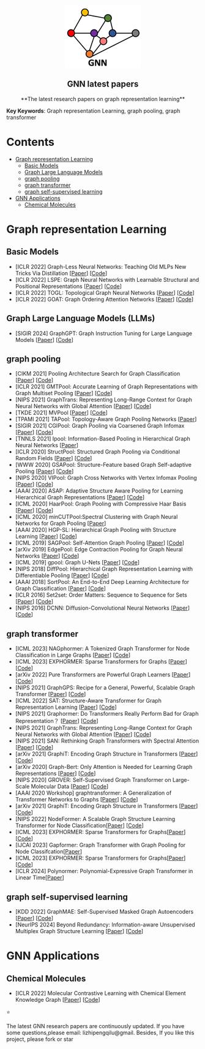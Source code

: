 <p align="center">
 <img width="200px" src="https://github.com/Frank-qlu/GNN_latest_papers/blob/main/imgs/title.png" align="center" alt="GNN latest papers" />
 <h2 align="center">GNN latest papers</h2>
<p align="center" >**The latest research papers on graph representation learning**</p>
</p>

 **Key Keywords**: Graph representation Learning, graph pooling, graph transformer

# Contents

- [Graph representation Learning](#graph-representation-learning)
  - [Basic Models](#basic-models)
  - [Graph Large Language Models](#graph-large-language-models-llms)
  - [graph pooling](#graph-pooling)
  - [graph transformer](#graph-transformer)
  - [graph self-supervised learning](#graph-self-supervised-learning)
- [GNN Applications](#GNN-Applications)
  - [Chemical Molecules](#Chemical-Molecules)
# Graph representation Learning

## Basic Models
- [ICLR 2022] Graph-Less Neural Networks: Teaching Old MLPs New Tricks Via Distillation [[Paper](https://arxiv.org/abs/2110.08727)] [[Code](https://github.com/snap-research/graphless-neural-networks)]
- [ICLR 2022] LSPE: Graph Neural Networks with Learnable Structural and Positional Representations [[Paper](https://arxiv.org/abs/2110.07875)] [[Code](https://github.com/vijaydwivedi75/gnn-lspe)]
- [ICLR 2022] TOGL: Topological Graph Neural Networks [[Paper](https://arxiv.org/abs/2102.07835v4)] [[Code](https://github.com/borgwardtlab/togl)]
- [ICLR 2022] GOAT: Graph Ordering Attention Networks [[Paper](https://arxiv.org/pdf/2204.05351.pdf)] [[Code](https://github.com/MichailChatzianastasis/GOAT)] 

## Graph Large Language Models (LLMs)
- [SIGIR 2024] GraphGPT: Graph Instruction Tuning for Large Language Models [[Paper](https://arxiv.org/pdf/2310.13023v2)] [[Code](https://github.com/HKUDS/GraphGPT)]

## graph pooling
- [CIKM 2021] Pooling Architecture Search for Graph Classification [[Paper](https://arxiv.org/abs/2108.10587)] [[Code](https://github.com/AutoML-Research/PAS)] 
- [ICLR 2021] GMTPool: Accurate Learning of Graph Representations with Graph Multiset Pooling [[Paper](https://openreview.net/pdf?id=JHcqXGaqiGn)] [[Code](https://github.com/JinheonBaek/GMT)] 
- [NIPS 2021] GraphTrans: Representing Long-Range Context for Graph Neural Networks with Global Attention [[Paper](https://proceedings.neurips.cc/paper/2021/file/6e67691b60ed3e4a55935261314dd534-Paper.pdf)] [[Code](https://github.com/ucbrise/graphtrans)] 
- [TKDE 2021] MVPool [[Paper](https://ieeexplore.ieee.org/abstract/document/9460814)] [[Code](https://github.com/cszhangzhen/MVPool)] 
- [TPAMI 2021] TAPool: Topology-Aware Graph Pooling Networks [[Paper](https://paperswithcode.com/paper/topology-aware-graph-pooling-networks)]
- [SIGIR 2021] CGIPool: Graph Pooling via Coarsened Graph Infomax [[Paper](https://arxiv.org/pdf/2105.01275.pdf)] [[Code](https://github.com/PangYunsheng8/CGIPool)] 
- [TNNLS 2021] Ipool: Information-Based Pooling in Hierarchical Graph Neural Networks [[Paper](https://ieeexplore.ieee.org/document/9392315)]
- [ICLR 2020] StructPool: Structured Graph Pooling via Conditional Random Fields  [[Paper](https://openreview.net/forum?id=BJxg_hVtwH)] [[Code](https://github.com/Nate1874/StructPool)]
- [WWW 2020] GSAPool: Structure-Feature based Graph Self-adaptive Pooling [[Paper](https://arxiv.org/pdf/2002.00848.pdf)] [[Code](https://github.com/psp3dcg/GSAPool)]
- [NIPS 2020] VIPool: Graph Cross Networks with Vertex Infomax Pooling [[Paper](https://papers.nips.cc/paper/2020/file/a26398dca6f47b49876cbaffbc9954f9-Paper.pdf)] [[Code](https://github.com/limaosen0/GXN)] 
- [AAAI 2020] ASAP: Adaptive Structure Aware Pooling for Learning Hierarchical Graph Representations [[Paper](https://arxiv.org/abs/1911.07979)] [[Code](https://github.com/malllabiisc/ASAP)] 
- [ICML 2020] HaarPool: Graph Pooling with Compressive Haar Basis [[Paper](https://arxiv.org/abs/1909.11580v2)] [[Code](https://github.com/YuGuangWang/HaarPool)] 
- [ICML 2020] minCUTPool:Spectral Clustering with Graph Neural Networks for Graph Pooling [[Paper](https://arxiv.org/pdf/1907.00481.pdf)] 
- [AAAI 2020] HGP-SL: Hierarchical Graph Pooling with Structure Learning [[Paper](https://arxiv.org/abs/1911.05954)] [[Code](https://github.com/cszhangzhen/HGP-SL)] 
- [ICML 2019] SAGPool: Self-Attention Graph Pooling [[Paper](https://arxiv.org/abs/1904.08082)] [[Code](https://github.com/inyeoplee77/SAGPool)]
- [arXiv 2019] EdgePool: Edge Contraction Pooling for Graph Neural Networks [[Paper](https://arxiv.org/abs/1905.10990)] [[Code](https://github.com/rusty1s/pytorch_geometric/tree/master/benchmark/kernel)]
- [ICML 2019] gpool: Graph U-Nets [[Paper](http://proceedings.mlr.press/v97/gao19a/gao19a.pdf)] [[Code](https://github.com/HongyangGao/Graph-U-Nets)] 
- [NIPS 2018] DiffPool: Hierarchical Graph Representation Learning with Differentiable Pooling [[Paper](https://paperswithcode.com/paper/hierarchical-graph-representation-learning)] [[Code](https://paperswithcode.com/paper/hierarchical-graph-representation-learning)] 
- [AAAI 2018] SortPool: An End-to-End Deep Learning Architecture for Graph Classification [[Paper](https://muhanzhang.github.io/papers/AAAI_2018_DGCNN.pdf)] [[Code](https://github.com/muhanzhang/pytorch_DGCNN)]
- [ICLR 2016] Set2set: Order Matters: Sequence to Sequence for Sets [[Paper](https://arxiv.org/abs/1511.06391)] [[Code](https://paperswithcode.com/paper/order-matters-sequence-to-sequence-for-sets)] 
- [NIPS 2016] DCNN: Diffusion-Convolutional Neural Networks [[Paper](https://proceedings.neurips.cc/paper/2016/file/390e982518a50e280d8e2b535462ec1f-Paper.pdf)] [[Code](https://paperswithcode.com/paper/diffusion-convolutional-neural-networks)] 

## graph transformer
- [ICML 2023] NAGphormer: A Tokenized Graph Transformer for Node Classification in Large Graphs [[Paper](https://openreview.net/pdf?id=8KYeilT3Ow)] [[Code](https://github.com/JHL-HUST/NAGphormer)]
- [ICML 2023] EXPHORMER: Sparse Transformers for Graphs [[Paper](https://arxiv.org/pdf/2303.06147.pdf)] [[Code](https://github.com/hamed1375/Exphormer)]
- [arXiv 2022] Pure Transformers are Powerful Graph Learners [[Paper](https://arxiv.org/pdf/2207.02505.pdf)] [[Code](https://github.com/jw9730/tokengt)]
- [NIPS 2021] GraphGPS: Recipe for a General, Powerful, Scalable Graph Transformer [[Paper](https://arxiv.org/pdf/2205.12454.pdf)] [[Code](https://github.com/rampasek/GraphGPS)]
- [ICML 2022] SAT: Structure-Aware Transformer for Graph Representation Learning [[Paper](https://arxiv.org/abs/2202.03036)] [[Code](https://github.com/borgwardtlab/sat)] 
- [NIPS 2021] Graphormer: Do Transformers Really Perform Bad for Graph Representation？ [[Paper](https://arxiv.org/abs/2106.05234)] [[Code](https://github.com/Microsoft/Graphormer)] 
- [NIPS 2021] GraphTrans: Representing Long-Range Context for Graph Neural Networks with Global Attention [[Paper](https://proceedings.neurips.cc/paper/2021/file/6e67691b60ed3e4a55935261314dd534-Paper.pdf)] [[Code](https://github.com/ucbrise/graphtrans)]
- [NIPS 2021] SAN: Rethinking Graph Transformers with Spectral Attention [[Paper](https://arxiv.org/pdf/2106.03893v3.pdf)] [[Code](https://github.com/DevinKreuzer/SAN)] 
- [arXiv 2021] GraphiT: Encoding Graph Structure in Transformers [[Paper](https://arxiv.org/abs/2106.05667)] [[Code](https://github.com/inria-thoth/GraphiT)]
- [arXiv 2020] Graph-Bert: Only Attention is Needed for Learning Graph Representations [[Paper](https://arxiv.org/pdf/2001.05140.pdf)] [[Code](https://github.com/jwzhanggy/Graph-Bert)] 
- [NIPS 2020] GROVER: Self-Supervised Graph Transformer on Large-Scale Molecular Data [[Paper](https://proceedings.neurips.cc/paper/2020/file/94aef38441efa3380a3bed3faf1f9d5d-Paper.pdf)] [[Code](https://github.com/tencent-ailab/grover)]
- [AAAI 2020 Workshop] graphtransformer: A Generalization of Transformer Networks to Graphs [[Paper](https://arxiv.org/pdf/2012.09699.pdf)] [[Code](https://github.com/graphdeeplearning/graphtransformer)] 
- [arXiv 2021] GraphiT: Encoding Graph Structure in Transformers [[Paper](https://arxiv.org/abs/2106.05667)] [[Code](https://github.com/inria-thoth/GraphiT)]
- [NIPS 2022] NodeFormer: A Scalable Graph Structure Learning Transformer for Node Classification[[Paper](https://openreview.net/pdf?id=sMezXGG5Soopenreview.net/pdf?id=sMezXGG5So)] [[Code](https://github.com/qitianwu/NodeFormergithub.com/qitianwu/NodeFormer)]
- [ICML 2023] EXPHORMER: Sparse Transformers for Graphs[[Paper](https://proceedings.mlr.press/v202/shirzad23a/shirzad23a.pdf)] [[Code](https://github.com/hamed1375/Exphormer)]
- [IJCAI 2023] Gapformer: Graph Transformer with Graph Pooling for Node Classifcation[[Paper](https://www.ijcai.org/proceedings/2023/0244.pdf)]
- [ICML 2023] EXPHORMER: Sparse Transformers for Graphs[[Paper](https://proceedings.mlr.press/v202/shirzad23a/shirzad23a.pdf)] [[Code](https://github.com/hamed1375/Exphormer)]
- [ICLR 2024] Polynormer: Polynomial-Expressive Graph Transformer in Linear Time[[Paper](https://arxiv.org/pdf/2403.01232)]
## graph self-supervised learning
- [KDD 2022] GraphMAE: Self-Supervised Masked Graph Autoencoders [[Paper](https://arxiv.org/abs/2205.10803)] [[Code](https://github.com/thudm/graphmae)]
- [NeurIPS 2024] Beyond Redundancy: Information-aware Unsupervised Multiplex Graph Structure Learning [[Paper](https://arxiv.org/abs/2409.17386)] [[Code](https://github.com/zxlearningdeep/InfoMGF)]


# GNN Applications

## Chemical Molecules
- [ICLR 2022] Molecular Contrastive Learning with Chemical Element Knowledge Graph [[Paper](https://arxiv.org/abs/2112.00544)] [[Code](https://github.com/ZJU-Fangyin/KCL)]

:star:<p>The latest GNN research papers are continuously updated. If you have some questions,please email: lizhipengqilu@gmail. Besides, If you like this project, please fork or star</p>
